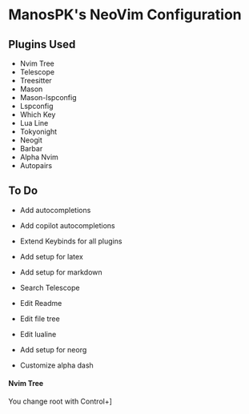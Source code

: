 # ManosPK's NeoVim Configuration

## Plugins Used
- Nvim Tree
- Telescope
- Treesitter
- Mason
- Mason-lspconfig
- Lspconfig
- Which Key
- Lua Line
- Tokyonight
- Neogit
- Barbar
- Alpha Nvim
- Autopairs

## To Do
- Add autocompletions
- Add copilot autocompletions
- Extend Keybinds for all plugins
- Add setup for latex
- Add setup for markdown

- Search Telescope
- Edit Readme
- Edit file tree
- Edit lualine
- Add setup for neorg
- Customize alpha dash

#### Nvim Tree
You change root with Control+]

